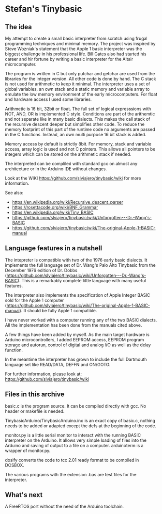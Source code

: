 # Stefan's Tinybasic

## The idea

My attempt to create a small basic interpreter from scratch using frugal programming techniques and minimal memory. The project was inspired by Steve Wozniak's statement that the Apple 1 basic interpreter was the biggest challenge in his professional life. Bill Gates also had started his career and hir fortune by writing a basic interpreter for the Altair microcomputer. 

The program is written in C but only putchar and getchar are used from the libraries for the integer version. All other code is done by hand. The C stack is not used for arithmetic to keep it minimal. The interpreter uses a set of global variables, an own stack and a static memory and variable array to emulate the low memory environment of the early microcomputers. For float and hardware access I used some libraries.

Arithmetic is 16 bit, 32bit or float. The full set of logical expresssions with NOT, AND, OR is implemented C style. Conditions are part of the arithemtic and not separate like in many basic dialects. This makes the call stack of the recursive descent deeper but simplifies other code. To reduce the memory footprint of this part of the runtime code no arguments are passed in the C functions. Instead, an own multi purpose 16 bit stack is added. 

Memory access by default is strictly 8bit. For memory, stack and variable access, array logic is used and not C pointers. This allows all pointers to be integers which can be stored on the arithmetic stack if needed. 

The interpreted can be compliled with standard gcc on almost any architecture or in the Arduino IDE without changes. 

Look at the WIKI https://github.com/slviajero/tinybasic/wiki for more information.

See also:
- https://en.wikipedia.org/wiki/Recursive_descent_parser
- https://rosettacode.org/wiki/BNF_Grammar
- https://en.wikipedia.org/wiki/Tiny_BASIC
- https://github.com/slviajero/tinybasic/wiki/Unforgotten---Dr.-Wang's-BASIC
- https://github.com/slviajero/tinybasic/wiki/The-original-Apple-1-BASIC-manual

## Language features in a nutshell 

The intepreter is compatible with two of the 1976 early basic dialects. It implements the full language set of Dr. Wang's Palo Alto Tinybasic from the December 1976 edition of Dr. Dobbs (https://github.com/slviajero/tinybasic/wiki/Unforgotten---Dr.-Wang's-BASIC). This is a remarkably complete little language with many useful features. 

The interpreter also implements the specification of Apple Integer BASIC sold for the Apple 1 computer (https://github.com/slviajero/tinybasic/wiki/The-original-Apple-1-BASIC-manual). It should be fully Apple 1 compatible.

I have never worked with a computer running any of the two BASIC dialects. All the implementation has been done from the manuals cited above.

A few things have been added by myself. As the main target hardware is Arduino microcontrollers, I added EEPROM access, EEPROM program storage and autorun, control of digital and analog I/O as well as the delay function.

In the meantime the interpreter has grown to include the full Dartmouth language set like READ/DATA, DEFFN and ON/GOTO. 

For further information, please look at: https://github.com/slviajero/tinybasic/wiki

## Files in this archive 

basic.c is the program source. It can be compiled directly with gcc. No header or makefile is needed.

TinybasicArduino/TinybasicArduino.ino is an exact copy of basic.c, nothing needs to be added or adapted except the defs at the beginning of the code.

monitor.py is a little serial monitor to interact with the running BASIC interpreter on the Arduino. It allows very simple loading of files into the Arduino and saving of output to a file on a computer. arduinoterm is a wrapper of monitor.py.

dosify converts the code to tcc 2.01 ready format to be compiled in DOSBOX.

The various programs with the extension .bas are test files for the interpreter. 

## What's next

A FreeRTOS port without the need of the Arduino toolchain.


